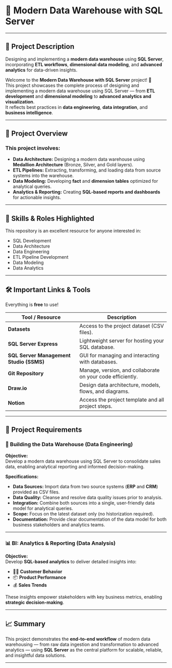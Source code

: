 # 🚀 Modern Data Warehouse with SQL Server

---

## 🧠 Project Description

Designing and implementing a **modern data warehouse** using **SQL Server**, incorporating **ETL workflows**, **dimensional data modeling**, and **advanced analytics** for data-driven insights.

Welcome to the **Modern Data Warehouse with SQL Server** project! 🚀  
This project showcases the complete process of designing and implementing a modern data warehouse using SQL Server — from **ETL development** and **dimensional modeling** to **advanced analytics and visualization**.  
It reflects best practices in **data engineering**, **data integration**, and **business intelligence**.

---

## 📖 Project Overview

### This project involves:
- **Data Architecture:** Designing a modern data warehouse using **Medallion Architecture** (Bronze, Silver, and Gold layers).  
- **ETL Pipelines:** Extracting, transforming, and loading data from source systems into the warehouse.  
- **Data Modeling:** Developing **fact** and **dimension tables** optimized for analytical queries.  
- **Analytics & Reporting:** Creating **SQL-based reports and dashboards** for actionable insights.  

---

## 🎯 Skills & Roles Highlighted

This repository is an excellent resource for anyone interested in:
- SQL Development  
- Data Architecture  
- Data Engineering  
- ETL Pipeline Development  
- Data Modeling  
- Data Analytics  

---

## 🛠️ Important Links & Tools

Everything is **free** to use!

| Tool / Resource | Description |
|-----------------|-------------|
| **Datasets** | Access to the project dataset (CSV files). |
| **SQL Server Express** | Lightweight server for hosting your SQL database. |
| **SQL Server Management Studio (SSMS)** | GUI for managing and interacting with databases. |
| **Git Repository** | Manage, version, and collaborate on your code efficiently. |
| **Draw.io** | Design data architecture, models, flows, and diagrams. |
| **Notion** | Access the project template and all project steps. |

---

## 🚀 Project Requirements

### 🧩 Building the Data Warehouse (Data Engineering)

**Objective:**  
Develop a modern data warehouse using SQL Server to consolidate sales data, enabling analytical reporting and informed decision-making.

**Specifications:**
- **Data Sources:** Import data from two source systems (**ERP** and **CRM**) provided as CSV files.  
- **Data Quality:** Cleanse and resolve data quality issues prior to analysis.  
- **Integration:** Combine both sources into a single, user-friendly data model for analytical queries.  
- **Scope:** Focus on the latest dataset only (no historization required).  
- **Documentation:** Provide clear documentation of the data model for both business stakeholders and analytics teams.  

---

### 📊 BI: Analytics & Reporting (Data Analysis)

**Objective:**  
Develop **SQL-based analytics** to deliver detailed insights into:
- 🧍‍♂️ **Customer Behavior**  
- 📦 **Product Performance**  
- 💰 **Sales Trends**

These insights empower stakeholders with key business metrics, enabling **strategic decision-making**.

---

## 📈 Summary

This project demonstrates the **end-to-end workflow** of modern data warehousing — from raw data ingestion and transformation to advanced analytics — using **SQL Server** as the central platform for scalable, reliable, and insightful data solutions.

---
